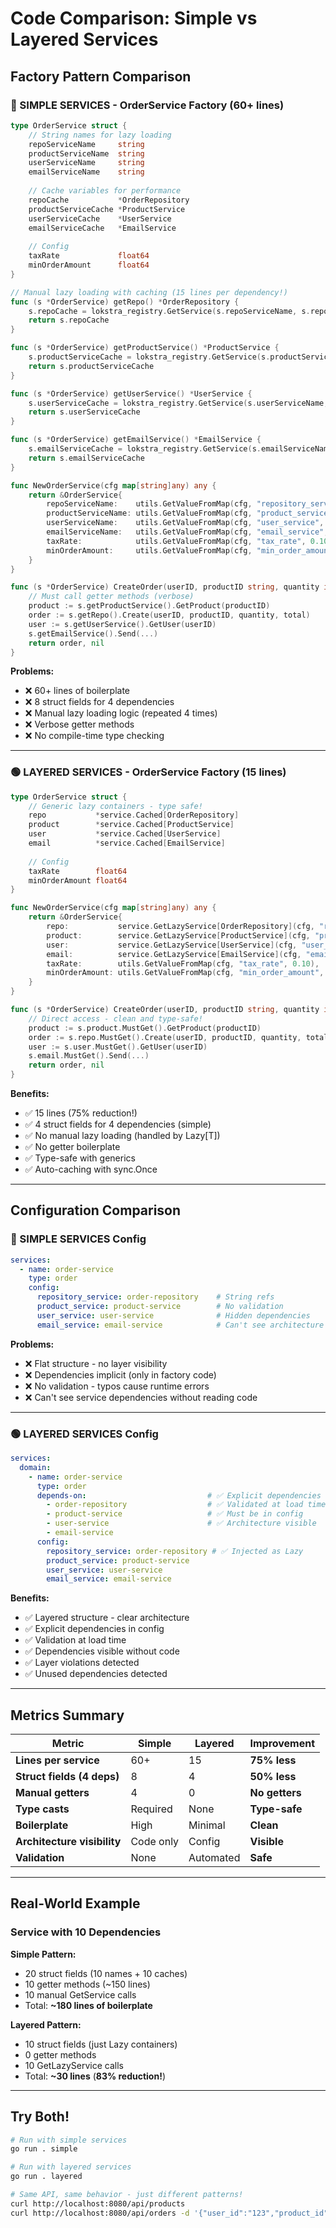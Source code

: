# Code Comparison: Simple vs Layered Services

## Factory Pattern Comparison

### 🔴 SIMPLE SERVICES - OrderService Factory (60+ lines)

```go
type OrderService struct {
    // String names for lazy loading
    repoServiceName     string
    productServiceName  string
    userServiceName     string
    emailServiceName    string
    
    // Cache variables for performance
    repoCache           *OrderRepository
    productServiceCache *ProductService
    userServiceCache    *UserService
    emailServiceCache   *EmailService
    
    // Config
    taxRate             float64
    minOrderAmount      float64
}

// Manual lazy loading with caching (15 lines per dependency!)
func (s *OrderService) getRepo() *OrderRepository {
    s.repoCache = lokstra_registry.GetService(s.repoServiceName, s.repoCache)
    return s.repoCache
}

func (s *OrderService) getProductService() *ProductService {
    s.productServiceCache = lokstra_registry.GetService(s.productServiceName, s.productServiceCache)
    return s.productServiceCache
}

func (s *OrderService) getUserService() *UserService {
    s.userServiceCache = lokstra_registry.GetService(s.userServiceName, s.userServiceCache)
    return s.userServiceCache
}

func (s *OrderService) getEmailService() *EmailService {
    s.emailServiceCache = lokstra_registry.GetService(s.emailServiceName, s.emailServiceCache)
    return s.emailServiceCache
}

func NewOrderService(cfg map[string]any) any {
    return &OrderService{
        repoServiceName:    utils.GetValueFromMap(cfg, "repository_service", "order-repository"),
        productServiceName: utils.GetValueFromMap(cfg, "product_service", "product-service"),
        userServiceName:    utils.GetValueFromMap(cfg, "user_service", "user-service"),
        emailServiceName:   utils.GetValueFromMap(cfg, "email_service", "email-service"),
        taxRate:            utils.GetValueFromMap(cfg, "tax_rate", 0.10),
        minOrderAmount:     utils.GetValueFromMap(cfg, "min_order_amount", 10.0),
    }
}

func (s *OrderService) CreateOrder(userID, productID string, quantity int) (map[string]any, error) {
    // Must call getter methods (verbose)
    product := s.getProductService().GetProduct(productID)
    order := s.getRepo().Create(userID, productID, quantity, total)
    user := s.getUserService().GetUser(userID)
    s.getEmailService().Send(...)
    return order, nil
}
```

**Problems:**
- ❌ 60+ lines of boilerplate
- ❌ 8 struct fields for 4 dependencies
- ❌ Manual lazy loading logic (repeated 4 times)
- ❌ Verbose getter methods
- ❌ No compile-time type checking

---

### 🟢 LAYERED SERVICES - OrderService Factory (15 lines)

```go
type OrderService struct {
    // Generic lazy containers - type safe!
    repo           *service.Cached[OrderRepository]
    product        *service.Cached[ProductService]
    user           *service.Cached[UserService]
    email          *service.Cached[EmailService]
    
    // Config
    taxRate        float64
    minOrderAmount float64
}

func NewOrderService(cfg map[string]any) any {
    return &OrderService{
        repo:           service.GetLazyService[OrderRepository](cfg, "repository_service"),
        product:        service.GetLazyService[ProductService](cfg, "product_service"),
        user:           service.GetLazyService[UserService](cfg, "user_service"),
        email:          service.GetLazyService[EmailService](cfg, "email_service"),
        taxRate:        utils.GetValueFromMap(cfg, "tax_rate", 0.10),
        minOrderAmount: utils.GetValueFromMap(cfg, "min_order_amount", 10.0),
    }
}

func (s *OrderService) CreateOrder(userID, productID string, quantity int) (map[string]any, error) {
    // Direct access - clean and type-safe!
    product := s.product.MustGet().GetProduct(productID)
    order := s.repo.MustGet().Create(userID, productID, quantity, total)
    user := s.user.MustGet().GetUser(userID)
    s.email.MustGet().Send(...)
    return order, nil
}
```

**Benefits:**
- ✅ 15 lines (75% reduction!)
- ✅ 4 struct fields for 4 dependencies (simple)
- ✅ No manual lazy loading (handled by Lazy[T])
- ✅ No getter boilerplate
- ✅ Type-safe with generics
- ✅ Auto-caching with sync.Once

---

## Configuration Comparison

### 🔴 SIMPLE SERVICES Config

```yaml
services:
  - name: order-service
    type: order
    config:
      repository_service: order-repository    # String refs
      product_service: product-service        # No validation
      user_service: user-service              # Hidden dependencies
      email_service: email-service            # Can't see architecture
```

**Problems:**
- ❌ Flat structure - no layer visibility
- ❌ Dependencies implicit (only in factory code)
- ❌ No validation - typos cause runtime errors
- ❌ Can't see service dependencies without reading code

---

### 🟢 LAYERED SERVICES Config

```yaml
services:
  domain:
    - name: order-service
      type: order
      depends-on:                           # ✅ Explicit dependencies
        - order-repository                  # ✅ Validated at load time
        - product-service                   # ✅ Must be in config
        - user-service                      # ✅ Architecture visible
        - email-service
      config:
        repository_service: order-repository # ✅ Injected as Lazy
        product_service: product-service
        user_service: user-service
        email_service: email-service
```

**Benefits:**
- ✅ Layered structure - clear architecture
- ✅ Explicit dependencies in config
- ✅ Validation at load time
- ✅ Dependencies visible without code
- ✅ Layer violations detected
- ✅ Unused dependencies detected

---

## Metrics Summary

| Metric | Simple | Layered | Improvement |
|--------|--------|---------|-------------|
| **Lines per service** | 60+ | 15 | **75% less** |
| **Struct fields (4 deps)** | 8 | 4 | **50% less** |
| **Manual getters** | 4 | 0 | **No getters** |
| **Type casts** | Required | None | **Type-safe** |
| **Boilerplate** | High | Minimal | **Clean** |
| **Architecture visibility** | Code only | Config | **Visible** |
| **Validation** | None | Automated | **Safe** |

---

## Real-World Example

### Service with 10 Dependencies

**Simple Pattern:**
- 20 struct fields (10 names + 10 caches)
- 10 getter methods (~150 lines)
- 10 manual GetService calls
- Total: **~180 lines of boilerplate**

**Layered Pattern:**
- 10 struct fields (just Lazy containers)
- 0 getter methods
- 10 GetLazyService calls
- Total: **~30 lines** (**83% reduction!**)

---

## Try Both!

```bash
# Run with simple services
go run . simple

# Run with layered services  
go run . layered

# Same API, same behavior - just different patterns!
curl http://localhost:8080/api/products
curl http://localhost:8080/api/orders -d '{"user_id":"123","product_id":"1","quantity":2}'
```
